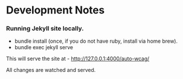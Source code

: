 # Development Notes

### Running Jekyll site locally.

- bundle install (once, if you do not have ruby, install via home brew).
- bundle exec jekyll serve

This will serve the site at - http://127.0.0.1:4000/auto-wcag/

All changes are watched and served.

